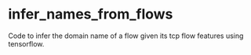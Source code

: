 # infer_names_from_flows
Code to infer the domain name of a flow given its tcp flow features using tensorflow.
